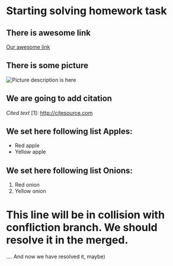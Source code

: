 # Starting solving homework task

## There is awesome link
<a href="www.awesomelink.com">Our awesome link</a>

## There is some picture
<image src="./somepicture.jpg" alt="Picture description is here">

## We are going to add citation
<cite>Cited text</cite>
[1]: http://citesource.com


## We set here following list Apples:

* Red apple
* Yellow apple


## We set here following list Onions:

1. Red onion
2. Yellow onion

# This line will be in collision with confliction branch. We should resolve it in the merged. 
.... And now we have resolved it, maybe)